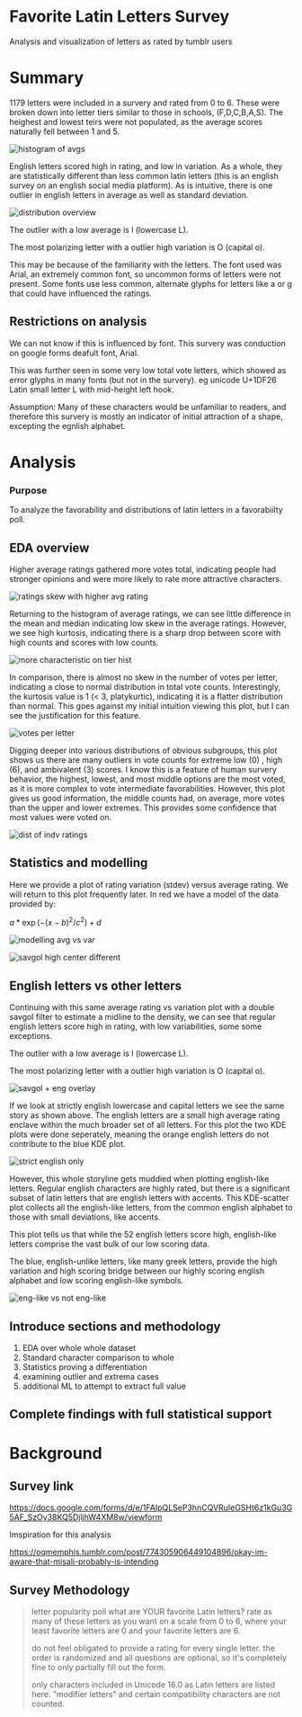 # Favorite Latin Letters Survey
Analysis and visualization of letters as rated by tumblr users

# Summary

1179 letters were included in a survery and rated from 0 to 6. These were broken down into letter tiers similar to those in schools, (F,D,C,B,A,S). The heighest and lowest teirs were not populated, as the average scores naturally fell between 1 and 5.

![histogram of avgs](images/tier_dist_freq_plot.png)

English letters scored high in rating, and low in variation. As a whole, they are statistically different than less common latin letters (this is an english survey on an english social media platform). As is intuitive, there is one outlier in english letters in average as well as standard deviation.

![distribution overview](images/avg_stdev_scatter_alphabetic_xyswap.png)

The outlier with a low average is l (lowercase L). 

The most polarizing letter with a outlier high variation is O (capital o).

This may be because of the familiarity with the letters. The font used was Arial, an extremely common font, so uncommon forms of letters were not present. Some fonts use less common, alternate glyphs for letters like a or g that could have influenced the ratings.


## Restrictions on analysis

We can not know if this is influenced by font. This survery was conduction on google forms deafult font, Arial.

This was further seen in some very low total vote letters, which showed as error glyphs in many fonts (but not in the survery). eg unicode U+1DF26 Latin small letter L with mid-height left hook.

Assumption: Many of these characters would be unfamiliar to readers, and therefore this survery is mostly an indicator of initial attraction of a shape, excepting the egnlish alphabet.


# Analysis
### Purpose
To analyze the favorability and distributions of latin letters in a favorabiilty poll.

## EDA overview

Higher average ratings gathered more votes total, indicating people had stronger opinions and were more likely to rate more attractive characters.

![ratings skew with higher avg rating](images/rating_count_vs_avg_ratings_box.png)

Returning to the histogram of average ratings, we can see little difference in the mean and median indicating low skew in the average ratings. However, we see high kurtosis, indicating there is a sharp drop between score with high counts and scores with low counts.

![more characteristic on tier hist](images/rating_dist_histogram.png) 

In comparison, there is almost no skew in the number of votes per letter, indicating a close to normal distribution in total vote counts. Interestingly, the kurtosis value is 1 (< 3, platykurtic), indicating it is a flatter distribution than normal. This goes against my initial intuition viewing this plot, but I can see the justification for this feature.

![votes per letter](images/votes_per_letter_hist.png)

Digging deeper into various distributions of obvious subgroups, this plot shows us there are many outliers in vote counts for extreme low (0) , high (6), and ambivalent (3) scores. I know this is a feature of human survery behavior, the highest, lowest, and most middle options are the most voted, as it is more complex to vote intermediate favorabilities. However, this plot gives us good information, the middle counts had, on average, more votes than the upper and lower extremes. This provides some confidence that most values were voted on.

![dist of indv ratings](images/ratings_distributions_box.png)

## Statistics and modelling

Here we provide a plot of rating variation (stdev) versus average rating. We will return to this plot frequently later. In red we have a model of the data provided by:  

$`a*\exp \left(-(x - b)^2/c^2 \right) + d`$

![modelling avg vs var](images/avg_stdev_scatter.png)


![savgol high center different](images/savgol_high.png)

## English letters vs other letters

Continuing with this same average rating vs variation plot with a double savgol filter to estimate a midline to the density, we can see that regular english letters score high in rating, with low variabilities, some some exceptions.

The outlier with a low average is l (lowercase L). 

The most polarizing letter with a outlier high variation is O (capital o).

![savgol + eng overlay](images/avg_stdev_scatter_alphabetic.png)

If we look at strictly english lowercase and capital letters we see the same story as shown above. The english letters are a small high average rating enclave within the much broader set of all letters. For this plot the two KDE plots were done seperately, meaning the orange english letters do not contribute to the blue KDE plot.

![strict english only](images/avg_stdev_kde_eng.png)

However, this whole storyline gets muddied when plotting english-like letters. Regular english characters are highly rated, but there is a significant subset of latin letters that are english letters with accents. This KDE-scatter plot collects all the english-like letters, from the common english alphabet to those with small deviations, like accents.

This plot tells us that while the 52 english letters score high, english-like letters comprise the vast bulk of our low scoring data. 

The blue, english-unlike letters, like many greek letters, provide the high variation and high scoring bridge between our highly scoring english alphabet and low scoring english-like symbols.

![eng-like vs not eng-like](images/avg_stdev_kde_eng-like.png)

## Introduce sections and methodology
1. EDA over whole whole dataset 
2. Standard character comparison to whole
3. Statistics proving a differentiation
4. examining outlier and extrema cases
5. additional ML to attempt to extract full value

## Complete findings with full statistical support

# Background

## Survey link

https://docs.google.com/forms/d/e/1FAIpQLSeP3hnCQVRuIeGSHt6z1kGu3G5AF_SzOy38KQ5DjljhW4XM8w/viewform

Imspiration for this analysis

https://oqmemphis.tumblr.com/post/774305906449104896/okay-im-aware-that-misali-probably-is-intending

## Survey Methodology
>letter popularity poll
what are YOUR favorite Latin letters? rate as many of these letters as you want on a scale from 0 to 6, where your least favorite letters are 0 and your favorite letters are 6.
>
>  do not feel obligated to provide a rating for every single letter. the order is randomized and all questions are optional, so it's completely fine to only partially fill out the form.
>
>  only characters included in Unicode 16.0 as Latin letters are listed here. "modifier letters" and certain compatibility characters are not counted.
